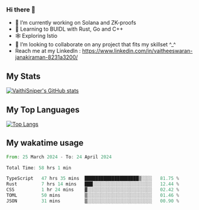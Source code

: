 ### Hi there 👋

- 🔭 I’m currently working on Solana and ZK-proofs
- 📖 Learning to BUIDL with Rust, Go and C++
- 🕸️ Exploring Istio
- 👯 I’m looking to collaborate on any project that fits my skillset ^_^
- Reach me at my LinkedIn : https://www.linkedin.com/in/vaitheeswaran-janakiraman-8231a3200/

## My Stats
[![VaithiSniper's GitHub stats](https://github-readme-stats.vercel.app/api?username=VaithiSniper&hide=stars&theme=radical)](https://github.com/anuraghazra/github-readme-stats)

## My Top Languages

[![Top Langs](https://github-readme-stats.vercel.app/api/top-langs/?username=VaithiSniper&layout=compact)](https://github.com/anuraghazra/github-readme-stats)

## My wakatime usage

<!--START_SECTION:waka-->

```rust
From: 25 March 2024 - To: 24 April 2024

Total Time: 58 hrs 1 min

TypeScript   47 hrs 35 mins  ████████████████████▒░░░░   81.75 %
Rust         7 hrs 14 mins   ███░░░░░░░░░░░░░░░░░░░░░░   12.44 %
CSS          1 hr 24 mins    ▓░░░░░░░░░░░░░░░░░░░░░░░░   02.42 %
TOML         50 mins         ▒░░░░░░░░░░░░░░░░░░░░░░░░   01.46 %
JSON         31 mins         ▒░░░░░░░░░░░░░░░░░░░░░░░░   00.90 %
```

<!--END_SECTION:waka-->
